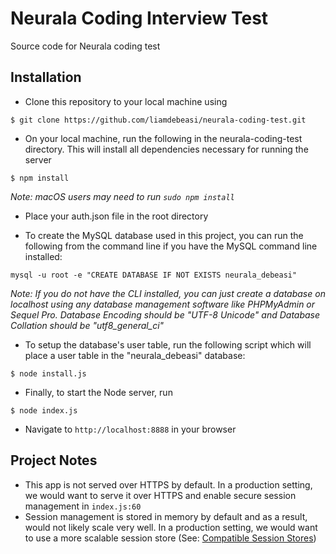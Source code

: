# Neurala Coding Interview Test
Source code for Neurala coding test


## Installation
* Clone this repository to your local machine using
``` 
$ git clone https://github.com/liamdebeasi/neurala-coding-test.git
```
* On your local machine, run the following in the neurala-coding-test directory. This will install all dependencies necessary for running the server
```
$ npm install
```
_Note: macOS users may need to run `sudo npm install`_

* Place your auth.json file in the root directory

* To create the MySQL database used in this project, you can run the following from the command line if you have the MySQL command line installed:
```
mysql -u root -e "CREATE DATABASE IF NOT EXISTS neurala_debeasi"
```
_Note: If you do not have the CLI installed, you can just create a database on localhost using any database management software like PHPMyAdmin or Sequel Pro. Database Encoding should be "UTF-8 Unicode" and Database Collation should be "utf8_general_ci"_

* To setup the database's user table, run the following script which will place a user table in the "neurala_debeasi" database:
```
$ node install.js
```

* Finally, to start the Node server, run
```
$ node index.js
```

* Navigate to `http://localhost:8888` in your browser


## Project Notes
* This app is not served over HTTPS by default. In a production setting, we would want to serve it over HTTPS and enable secure session management in `index.js:60`
* Session management is stored in memory by default and as a result, would not likely scale very well. In a production setting, we would want to use a more scalable session store (See: [Compatible Session Stores](https://www.npmjs.com/package/express-session#compatible-session-stores))

